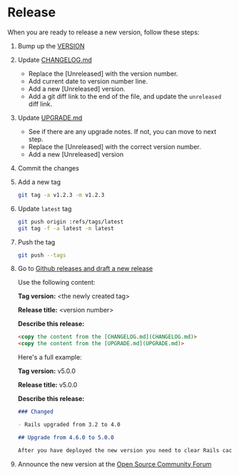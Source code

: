 # Release

When you are ready to release a new version, follow these steps:

1.  Bump up the [VERSION](VERSION)

1.  Update [CHANGELOG.md](CHANGELOG.md)

    - Replace the \[Unreleased\] with the version number.
    - Add current date to version number line.
    - Add a new \[Unreleased\] version.
    - Add a git diff link to the end of the file, and update the `unreleased` diff link.

1.  Update [UPGRADE.md](UPGRADE.md)

    - See if there are any upgrade notes. If not, you can move to next step.
    - Replace the \[Unreleased\] with the correct version number.
    - Add a new \[Unreleased\] version

1.  Commit the changes

1.  Add a new tag

    ```bash
    git tag -a v1.2.3 -m v1.2.3
    ```

1.  Update `latest` tag

    ```bash
    git push origin :refs/tags/latest
    git tag -f -a latest -m latest
    ```

1.  Push the tag

    ```bash
    git push --tags
    ```

1.  Go to [Github releases and draft a new release](https://github.com/sharetribe/sharetribe/releases/new)

    Use the following content:

    **Tag version:** \<the newly created tag\>

    **Release title:** \<version number\>

    **Describe this release:**

    ```markdown
    <copy the content from the [CHANGELOG.md](CHANGELOG.md)>
    <copy the content from the [UPGRADE.md](UPGRADE.md)>
    ```

    Here's a full example:

    **Tag version:** v5.0.0

    **Release title:** v5.0.0

    **Describe this release:**

    ```markdown
    ### Changed

    - Rails upgraded from 3.2 to 4.0

    ## Upgrade from 4.6.0 to 5.0.0

    After you have deployed the new version you need to clear Rails cache by running to following command in your production application Rails console:
    ```

1.  Announce the new version at the [Open Source Community Forum](https://www.sharetribe.com/community/c/os-announcements)
